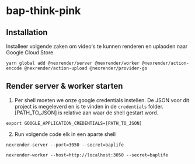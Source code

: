 # bap-think-pink

## Installation
Installeer volgende zaken om video's te kunnen renderen en uplaoden naar Google Cloud Store.

```
yarn global add @nexrender/server @nexrender/worker @nexrender/action-encode @nexrender/action-upload @nexrender/provider-gs
```

## Render server & worker starten
1. Per shell moeten we onze google credentials instellen. De JSON voor dit project is megeleverd en is te vinden in de `credentials` folder. [PATH_TO_JSON] is relative aan waar de shell gestart word.
```
export GOOGLE_APPLICATION_CREDENTIALS=[PATH_TO_JSON]
```

2. Run volgende code elk in een aparte shell
```
nexrender-server --port=3050 --secret=baplife
```
```
nexrender-worker --host=http://localhost:3050 --secret=baplife
```
